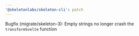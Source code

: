 ```yaml
---
'@skeletonlabs/skeleton-cli': patch
---
```


Bugfix (migrate/skeleton-3): Empty strings no longer crash the `transformSvelte` function
